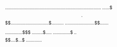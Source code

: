 ..............................................................................
..$...$.$$$.$$$$$......
...$.$..$.....$.......
....$...$$....$......
....$...$.....$.....
....$...$$$...$....


.....$.....$...$.$$$$
....$.$....$$..$.$..$
...$...$...$.$.$.$..$
..$$$$$$$..$..$$.$..$
.$.......$.$...$.$$$$
